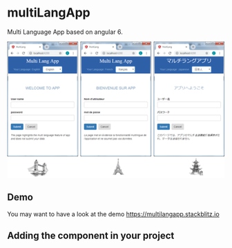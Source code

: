 # multiLangApp
Multi Language App based on angular 6.

![alt text](img/multilang.png)


## Demo
You may want to have a look at the demo https://multilangapp.stackblitz.io

## Adding the component in your project

